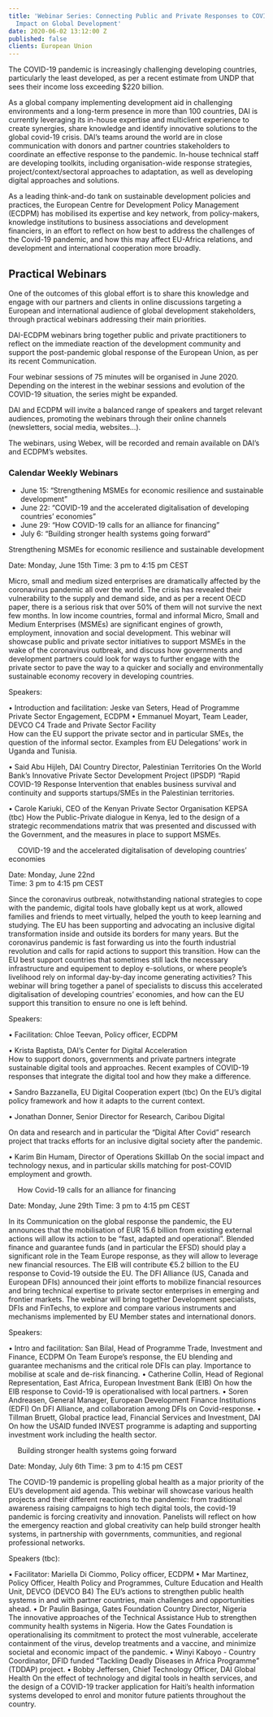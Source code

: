 ```yaml
---
title: 'Webinar Series: Connecting Public and Private Responses to COVID-19 and its
  Impact on Global Development'
date: 2020-06-02 13:12:00 Z
published: false
clients: European Union
---
```


The COVID-19 pandemic is increasingly challenging developing countries, particularly the least developed, as per a recent estimate from UNDP that sees their income loss exceeding $220 billion.

As a global company implementing development aid in challenging environments and a long-term presence in more than 100 countries, DAI is currently leveraging its in-house expertise and multiclient experience to create synergies, share knowledge and identify innovative solutions to the global covid-19 crisis. DAI’s teams around the world are in close communication with donors and partner countries stakeholders to coordinate an effective response to the pandemic. In-house technical staff are developing toolkits, including organisation-wide response strategies, project/context/sectoral approaches to adaptation, as well as developing digital approaches and solutions.

As a leading think-and-do tank on sustainable development policies and practices, the European Centre for Development Policy Management (ECDPM) has mobilised its expertise and key network, from policy-makers, knowledge institutions to business associations and development financiers, in an effort to reflect on how best to address the challenges of the Covid-19 pandemic, and how this may affect EU-Africa relations, and development and international cooperation more broadly. 

## Practical Webinars 

One of the outcomes of this global effort is to share this knowledge and engage with our partners and clients in online discussions targeting a European and international audience of global development stakeholders, through practical webinars addressing their main priorities. 

DAI-ECDPM webinars bring together public and private practitioners to reflect on the immediate reaction of the development community and support the post-pandemic global response of the European Union, as per its recent Communication. 

Four webinar sessions of 75 minutes will be organised in June 2020. Depending on the interest in the webinar sessions and evolution of the COVID-19 situation, the series might be expanded. 

DAI and ECDPM will invite a balanced range of speakers and target relevant audiences, promoting the webinars through their online channels (newsletters, social media, websites…).

The webinars, using Webex, will be recorded and remain available on DAI’s and ECDPM’s websites. 

### Calendar Weekly Webinars
 
* June 15: “Strengthening MSMEs for economic resilience and sustainable development”
* June 22: “COVID-19 and the accelerated digitalisation of developing countries’ economies”
* June 29: “How COVID-19 calls for an alliance for financing”
* July 6: “Building stronger health systems going forward”


Strengthening MSMEs for economic resilience and sustainable development

Date: Monday, June 15th 
Time: 3 pm to 4:15 pm CEST

Micro, small and medium sized enterprises are dramatically affected by the coronavirus pandemic all over the world. The crisis has revealed their vulnerability to the supply and demand side, and as per a recent OECD paper, there is a serious risk that over 50% of them will not survive the next few months. 
In low income countries, formal and informal Micro, Small and Medium Enterprises (MSMEs) are significant engines of growth, employment, innovation and social development. This webinar will showcase public and private sector initiatives to support MSMEs in the wake of the coronavirus outbreak, and discuss how governments and development partners could look for ways to further engage with the private sector to pave the way to a quicker and socially and environmentally sustainable economy recovery in developing countries. 

Speakers:

•	Introduction and facilitation: Jeske van Seters, Head of Programme Private Sector Engagement, ECDPM 
•	Emmanuel Moyart, Team Leader, DEVCO C4 Trade and Private Sector Facility   
How can the EU support the private sector and in particular SMEs, the question of the informal sector. Examples from EU Delegations’ work in Uganda and Tunisia. 

•	Said Abu Hijleh, DAI Country Director, Palestinian Territories
On the World Bank’s Innovative Private Sector Development Project (IPSDP) “Rapid COVID-19 Response Intervention that enables business survival and continuity and supports startups/SMEs in the Palestinian territories. 

•	Carole Kariuki, CEO of the Kenyan Private Sector Organisation KEPSA (tbc)
How the Public-Private dialogue in Kenya, led to the design of a strategic recommendations matrix that was presented and discussed with the Government, and the measures in place to support MSMEs. 

 
COVID-19 and the accelerated digitalisation of developing countries’ economies

Date: Monday, June 22nd  
Time: 3 pm to 4:15 pm CEST

Since the coronavirus outbreak, notwithstanding national strategies to cope with the pandemic, digital tools have globally kept us at work, allowed families and friends to meet virtually, helped the youth to keep learning and studying. 
The EU has been supporting and advocating an inclusive digital transformation inside and outside its borders for many years. But the coronavirus pandemic is fast forwarding us into the fourth industrial revolution and calls for rapid actions to support this transition. 
How can the EU best support countries that sometimes still lack the necessary infrastructure and equipement to deploy e-solutions, or where people’s livelihood rely on informal day-by-day income generating activities? This webinar will bring together a panel of specialists to discuss this accelerated digitalisation of developing countries’ economies, and how can the EU support this transition to ensure no one is left behind. 


Speakers:

•	Facilitation: Chloe Teevan, Policy officer, ECDPM

•	Krista Baptista, DAI’s Center for Digital Acceleration  
How to support donors, governments and private partners integrate sustainable digital tools and approaches. Recent examples of COVID-19 responses that integrate the digital tool and how they make a difference. 

•	Sandro Bazzanella,  EU Digital Cooperation expert (tbc)
On the EU’s digital policy framework and how it adapts to the current context. 

•	Jonathan Donner, Senior Director for Research, Caribou Digital

On data and research and in particular the “Digital After Covid” research project that tracks efforts for an inclusive digital society after the pandemic.  

•	Karim Bin Humam,  Director of Operations Skilllab
On the social impact and technology nexus, and in particular skills matching for post-COVID employment and growth. 


 
How Covid-19 calls for an alliance for financing

Date: Monday, June 29th 
Time: 3 pm to 4:15 pm CEST

In its Communication on the global response the pandemic, the EU announces that the mobilisation of EUR 15.6 billion from existing external actions will allow its action to be “fast, adapted and operational”. Blended finance and guarantee funds (and in particular the EFSD) should play a significant role in the Team Europe response, as they will allow to leverage new financial resources. The EIB will contribute €5.2 billion to the EU response to Covid-19 outside the EU.
The DFI Alliance (US, Canada and European DFIs) announced their joint efforts to mobilize financial resources and bring technical expertise to private sector enterprises in emerging and frontier markets. 
The webinar will bring together Development specialists, DFIs and FinTechs, to explore and compare various instruments and mechanisms implemented by EU Member states and international donors.


Speakers:

•	Intro and facilitation: San Bilal, Head of Programme Trade, Investment and Finance, ECDPM 
On Team Europe’s response, the EU blending and guarantee mechanisms and the critical role DFIs can play. Importance to mobilise at scale and de-risk financing. 
•	Catherine Collin, Head of Regional Representation, East Africa, European Investment Bank (EIB)
On how the EIB response to Covid-19 is operationalised with local partners.
•	Soren Andreasen, General Manager, European Development Finance Institutions (EDFI)
On DFI Alliance, and collaboration among DFIs on Covid-response.
•	Tillman Bruett, Global practice lead, Financial Services and Investment, DAI 
On how the USAID funded INVEST programme is adapting and supporting investment work including the health sector. 

 
Building stronger health systems going forward

Date: Monday, July 6th
Time: 3 pm to 4:15 pm CEST

The COVID-19 pandemic is propelling global health as a major priority of the EU’s development aid agenda.  This webinar will showcase various health projects and their different reactions to the pandemic: from traditional awareness raising campaigns to high tech digital tools, the covid-19 pandemic is forcing creativity and innovation. Panelists will reflect on how the emergency reaction and global creativity can help build stronger health systems, in partnership with governments, communities, and regional professional networks. 

Speakers (tbc):

•	Facilitator: Mariella Di Ciommo, Policy officer, ECDPM 
•	Mar Martinez, Policy Officer, Health Policy and Programmes, Culture Education and Health Unit, DEVCO (DEVCO B4) 
The EU’s actions to strengthen public health systems in and with partner countries, main challenges and opportunities ahead.
•	Dr Paulin Basinga, Gates Foundation Country Director, Nigeria  
The innovative approaches of the Technical Assistance Hub to strengthen community health systems in Nigeria. How the Gates Foundation is operationalising its commitment to protect the most vulnerable, accelerate containment of the virus, develop treatments and a vaccine, and minimize societal and economic impact of the pandemic. 
•	Winyi Kaboyo - Country Coordinator, DFID funded “Tackling Deadly Diseases in Africa Programme” (TDDAP) project. 
•	Bobby Jeffersen, Chief Technology Officer, DAI Global Health 
On the effect of technology and digital tools in health services, and the design of a COVID-19 tracker application for Haiti’s health information systems developed to enrol and monitor future patients throughout the country.